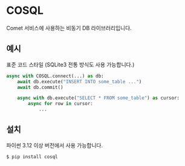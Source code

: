 # COSQL
Comet 서비스에 사용하는 비동기 DB 라이브러리입니다.

## 예시
표준 코드 스타일 (SQLite3 전통 방식도 사용 가능합니다.)
``` python
async with COSQL.connect(...) as db:
    await db.execute("INSERT INTO some_table ...")
    await db.commit()

    async with db.execute("SELECT * FROM some_table") as cursor:
        async for row in cursor:
            ...
```

## 설치
파이썬 3.12 이상 버전에서 사용 가능합니다.
``` console
$ pip install cosql
```
